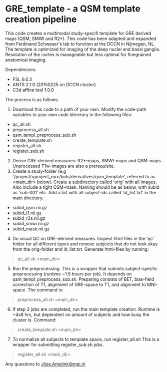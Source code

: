 # GRE_template - a QSM template creation pipeline

This code creates a multimodal study-specifi template for GRE derived maps (QSM, SMWI and R2*). This code has been adapted and expanded from Ferdinand Schweser's lab to function at the DCCN in Nijmegen, NL. The template is optimized for imaging of the deep nuclei and basal ganglia. Resolution of the cortex is manageable but less optimal for finegrained anatomical imaging.

Dependencies:
- FSL 6.0.3
- ANTS 2.1.0 (20150225 on DCCN cluster)
- C3d affine tool 1.0.0

The process is as follows:

1. Download this code to a path of your own. Modify the code-path variables to your own code directory in the following files: 
- qc_all.sh
- preprocess_all.sh
- qsm_templ_preprocess_sub.sh
- create_template.sh
- register_all.sh
- register_sub.sh

2. Derive GRE-derived measures: R2*-maps, SMWI-maps and QSM-maps. Unprocessed T1w-images are also a prerequisite.
3. Create a study-folder (e.g '/project/<project_no>/bids/derivatives/qsm_template', referred to as <main_dir> below). Create a subdirectory called 'orig' with all images. Also include a tight QSM-mask. Naming should be as below, with subid as 'sub-001' etc. Add a list with all subject-ids called 'id_list.txt' in the main directory.
- subid_qsm.nii.gz
- subid_t1.nii.gz
- subid_r2s.nii.gz
- subid_smwi.nii.gz 
- subid_mask.nii.gz

4. Do visual QC on GRE-derived measures. Inspect html files in the 'qc' folder for all different types and remove subjects that do not look okay from the orig-folder and id_list.txt. Generate html-files by running: 
> qc_all.sh <main_dir>
 
5. Run the preprocessing. This is a wrapper that submits subject-specfic preprocessing  (runtime ~1.5 hours per job). It depends on qsm_templ_preprocess_sub.sh. Preparing consists of BET, bias-field correction of T1, alignment of GRE-space to T1, and alignment to MNI-space. The command is:
> preprocess_all.sh <main_dir> 

6. If step 2 jobs are completed, run the main template creation. Runtime is ~4x8 hrs, but dependent on amount of subjects and how busy the cluster is. Command:
> create_template.sh <main_dir>

7. To normalize all subjects to template space, run register_all.sh This is a wrapper for submitting register_sub.sh jobs.
> register_all.sh <main_dir>

Any questions to Jitse.Amelink@mpi.nl
